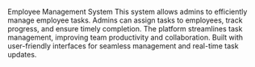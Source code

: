 Employee Management System
This system allows admins to efficiently manage employee tasks. Admins can assign tasks to employees, track progress, and ensure timely completion. The platform streamlines task management, improving team productivity and collaboration. Built with user-friendly interfaces for seamless management and real-time task updates.

